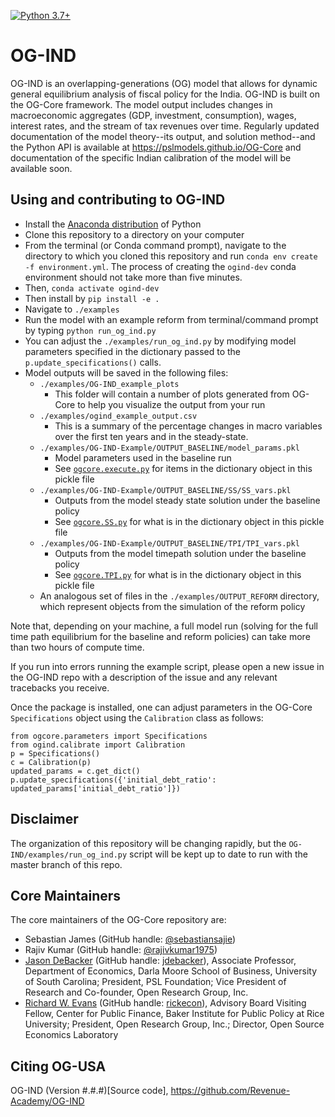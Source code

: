 [![Python 3.7+](https://img.shields.io/badge/python-3.7%2B-blue.svg)](https://www.python.org/downloads/release/python-377/)

# OG-IND
OG-IND is an overlapping-generations (OG) model that allows for dynamic general equilibrium analysis of fiscal policy for the India. OG-IND is built on the OG-Core framework. The model output includes changes in macroeconomic aggregates (GDP, investment, consumption), wages, interest rates, and the stream of tax revenues over time. Regularly updated documentation of the model theory--its output, and solution method--and the Python API is available at https://pslmodels.github.io/OG-Core and documentation of the specific Indian calibration of the model will be available soon.


## Using and contributing to OG-IND

* Install the [Anaconda distribution](https://www.anaconda.com/distribution/) of Python
* Clone this repository to a directory on your computer
* From the terminal (or Conda command prompt), navigate to the directory to which you cloned this repository and run `conda env create -f environment.yml`. The process of creating the `ogind-dev` conda environment should not take more than five minutes.
* Then, `conda activate ogind-dev`
* Then install by `pip install -e .`
* Navigate to `./examples`
* Run the model with an example reform from terminal/command prompt by typing `python run_og_ind.py`
* You can adjust the `./examples/run_og_ind.py` by modifying model parameters specified in the dictionary passed to the `p.update_specifications()` calls.
* Model outputs will be saved in the following files:
  * `./examples/OG-IND_example_plots`
    * This folder will contain a number of plots generated from OG-Core to help you visualize the output from your run
  * `./examples/ogind_example_output.csv`
    * This is a summary of the percentage changes in macro variables over the first ten years and in the steady-state.
  * `./examples/OG-IND-Example/OUTPUT_BASELINE/model_params.pkl`
    * Model parameters used in the baseline run
    * See [`ogcore.execute.py`](https://github.com/PSLmodels/OG-Core/blob/master/ogcore/execute.py) for items in the dictionary object in this pickle file
  * `./examples/OG-IND-Example/OUTPUT_BASELINE/SS/SS_vars.pkl`
    * Outputs from the model steady state solution under the baseline policy
    * See [`ogcore.SS.py`](https://github.com/PSLmodels/OG-Core/blob/master/ogcore/SS.py) for what is in the dictionary object in this pickle file
  * `./examples/OG-IND-Example/OUTPUT_BASELINE/TPI/TPI_vars.pkl`
    * Outputs from the model timepath solution under the baseline policy
    * See [`ogcore.TPI.py`](https://github.com/PSLmodels/OG-Core/blob/master/ogcore/TPI.py) for what is in the dictionary object in this pickle file
  * An analogous set of files in the `./examples/OUTPUT_REFORM` directory, which represent objects from the simulation of the reform policy

Note that, depending on your machine, a full model run (solving for the full time path equilibrium for the baseline and reform policies) can take more than two hours of compute time.

If you run into errors running the example script, please open a new issue in the OG-IND repo with a description of the issue and any relevant tracebacks you receive.

Once the package is installed, one can adjust parameters in the OG-Core `Specifications` object using the `Calibration` class as follows:

```
from ogcore.parameters import Specifications
from ogind.calibrate import Calibration
p = Specifications()
c = Calibration(p)
updated_params = c.get_dict()
p.update_specifications({'initial_debt_ratio': updated_params['initial_debt_ratio']})
```

## Disclaimer
The organization of this repository will be changing rapidly, but the `OG-IND/examples/run_og_ind.py` script will be kept up to date to run with the master branch of this repo.

## Core Maintainers

The core maintainers of the OG-Core repository are:

* Sebastian James (GitHub handle: [@sebastiansajie](https://github.com/sebastiansajie))
* Rajiv Kumar (GitHub handle: [@rajivkumar1975](https://github.com/rajivkumar1975))
* [Jason DeBacker](https://www.jasondebacker.com/) (GitHub handle: [jdebacker](https://github.com/jdebacker)), Associate Professor, Department of Economics, Darla Moore School of Business, University of South Carolina; President, PSL Foundation; Vice President of Research and Co-founder, Open Research Group, Inc.
* [Richard W. Evans](https://sites.google.com/site/rickecon/) (GitHub handle: [rickecon](https://github.com/rickecon)), Advisory Board Visiting Fellow, Center for Public Finance, Baker Institute for Public Policy at Rice University; President, Open Research Group, Inc.; Director, Open Source Economics Laboratory

## Citing OG-USA

OG-IND (Version #.#.#)[Source code], https://github.com/Revenue-Academy/OG-IND
